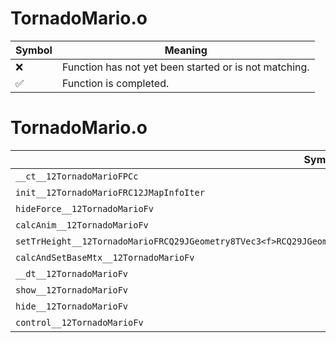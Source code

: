 # TornadoMario.o
| Symbol | Meaning 
| ------------- | ------------- 
| :x: | Function has not yet been started or is not matching. 
| :white_check_mark: | Function is completed. 


# TornadoMario.o
| Symbol | Decompiled? |
| ------------- | ------------- |
| `__ct__12TornadoMarioFPCc` | :x: |
| `init__12TornadoMarioFRC12JMapInfoIter` | :x: |
| `hideForce__12TornadoMarioFv` | :x: |
| `calcAnim__12TornadoMarioFv` | :x: |
| `setTrHeight__12TornadoMarioFRCQ29JGeometry8TVec3<f>RCQ29JGeometry8TVec3<f>RCQ29JGeometry8TVec3<f>RCQ29JGeometry8TVec3<f>` | :x: |
| `calcAndSetBaseMtx__12TornadoMarioFv` | :x: |
| `__dt__12TornadoMarioFv` | :x: |
| `show__12TornadoMarioFv` | :x: |
| `hide__12TornadoMarioFv` | :x: |
| `control__12TornadoMarioFv` | :x: |
